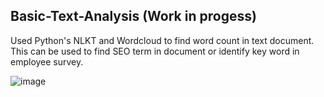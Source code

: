 ## Basic-Text-Analysis (Work in progess)
Used Python's NLKT and Wordcloud to find word count in text document. This can be used to find SEO term in document or identify key word in employee survey. 

![image](https://user-images.githubusercontent.com/62095715/96425657-15dc2580-121e-11eb-84f0-3c7d9a3b7da7.png)
